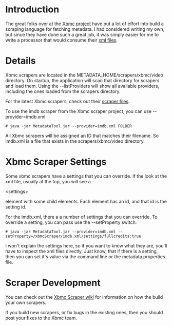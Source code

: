 # Introduction #

The great folks over at the [Xbmc project](http://xbmc.org/) have put a lot of effort into build a scraping language for fetching metadata.  I had considered writing my own, but since they have done such a great job, it was simply easier for me to write a processor that would consume their [xml files](http://xbmc.svn.sourceforge.net/viewvc/xbmc/trunk/XBMC/system/scrapers/video/).

# Details #

Xbmc scrapers are located in the METADATA\_HOME/scrapers/xbmc/video directory.  On startup, the application will scan that directory for scrapers and load them.  Using the --listProviders will show all available providers, including the ones loaded from the scrapers directory.

For the latest Xbmc scrapers, check out their [scraper files](http://xbmc.svn.sourceforge.net/viewvc/xbmc/trunk/XBMC/system/scrapers/video/).

To use the imdb scraper from the Xbmc scraper project, you can use --provider=imdb.xml

```
# java -jar MetadataTool.jar --provider=imdb.xml FOLDER
```

All Xbmc scrapers will be assigned an ID that matches their filename.  So imdb.xml is a file that exists in the scrapers/xbmc/video directory.

# Xbmc Scraper Settings #
Some xbmc scrapers have a settings that you can override.  If the look at the xml file, usually at the top, you will see a 

&lt;settings&gt;

 element with some child elements.  Each element has an id, and that id is the setting id.

For the imdb.xml, there a a number of settings that you can override.  To override a setting, you can pass use the --setProperty switch.
```
# java -jar MetadataTool.jar --provider=imdb.xml --setProperty=/xbmcScraper/imdb.xml/settings/fullcredits:true
```

I won't explain the settings here, so if you want to know what they are, you'll have to inspect the xml files directly.  Just know, that if there is a setting, then you can set it's value via the command line or the metadata.properties file.

# Scraper Development #
You can check out the [Xbmc Scraper wiki](http://xbmc.org/wiki/?title=Scraper.xml) for information on how the build your own scrapers.

If you build new scrapers, or fix bugs in the existing ones, then you should post your fixes to the Xbmc team.